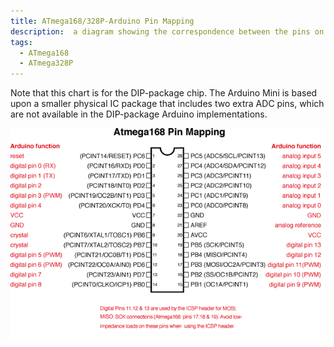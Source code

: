 ```yaml
---
title: ATmega168/328P-Arduino Pin Mapping
description:  a diagram showing the correspondence between the pins on an Arduino board and those of the ATmega168/328P microcontroller.
tags: 
  - ATmega168
  - ATmega328P
---
```

Note that this chart is for the DIP-package chip. The Arduino Mini is based upon a smaller physical IC package that includes two extra ADC pins, which are not available in the DIP-package Arduino implementations.

![ATmega168 Pin Mapping.](./assets/Atmega168PinMap2.png)